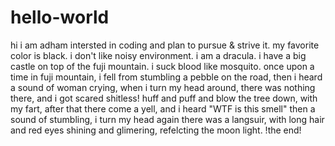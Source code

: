 # hello-world

hi i am adham intersted in coding and plan to pursue & strive it.
my favorite color is black.
i don't like noisy environment.
i am a dracula.
i have a big castle on top of the fuji mountain.
i suck blood like mosquito.
once upon a time in fuji mountain,
i fell from stumbling a pebble on the road,
then i heard a sound of woman crying,
when i turn my head around,
there was nothing there,
and i got scared shitless!
huff and puff and blow the tree down,
with my fart,
after that there come a yell,
and i heard "WTF is this smell"
then a sound of stumbling,
i turn my head again there was a langsuir,
with long hair and red eyes shining and glimering,
refelcting the moon light.
!the end!
